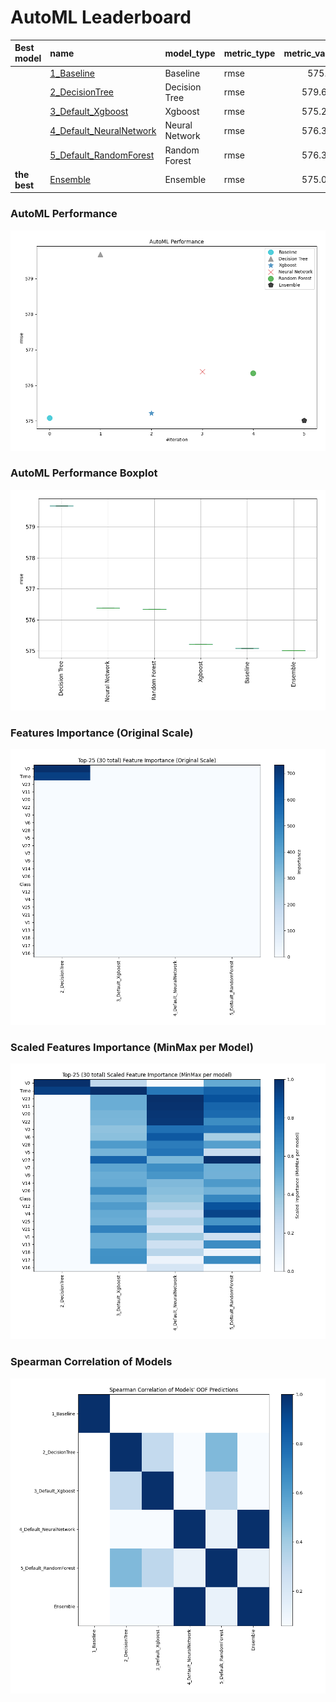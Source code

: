 # AutoML Leaderboard

| Best model   | name                                                         | model_type     | metric_type   |   metric_value |   train_time |
|:-------------|:-------------------------------------------------------------|:---------------|:--------------|---------------:|-------------:|
|              | [1_Baseline](1_Baseline/README.md)                           | Baseline       | rmse          |        575.08  |         0.65 |
|              | [2_DecisionTree](2_DecisionTree/README.md)                   | Decision Tree  | rmse          |        579.677 |        11.02 |
|              | [3_Default_Xgboost](3_Default_Xgboost/README.md)             | Xgboost        | rmse          |        575.216 |         5.18 |
|              | [4_Default_NeuralNetwork](4_Default_NeuralNetwork/README.md) | Neural Network | rmse          |        576.386 |         2    |
|              | [5_Default_RandomForest](5_Default_RandomForest/README.md)   | Random Forest  | rmse          |        576.343 |        10.87 |
| **the best** | [Ensemble](Ensemble/README.md)                               | Ensemble       | rmse          |        575.016 |         0.15 |

### AutoML Performance
![AutoML Performance](ldb_performance.png)

### AutoML Performance Boxplot
![AutoML Performance Boxplot](ldb_performance_boxplot.png)

### Features Importance (Original Scale)
![features importance across models](features_heatmap.png)



### Scaled Features Importance (MinMax per Model)
![scaled features importance across models](features_heatmap_scaled.png)



### Spearman Correlation of Models
![models spearman correlation](correlation_heatmap.png)

